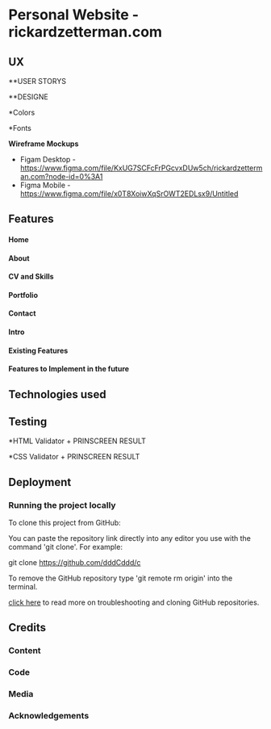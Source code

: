 # **Personal Website - rickardzetterman.com**



## **UX**

**USER STORYS

**DESIGNE 

*Colors

*Fonts 


**Wireframe Mockups**
* Figam Desktop - https://www.figma.com/file/KxUG7SCFcFrPGcvxDUw5ch/rickardzetterman.com?node-id=0%3A1
* Figma Mobile - https://www.figma.com/file/x0T8XoiwXqSrOWT2EDLsx9/Untitled


## **Features**


#### **Home**

#### **About**

#### **CV and Skills**

#### **Portfolio**

#### **Contact**

#### **Intro**

#### **Existing Features**

#### **Features to Implement in the future**


## **Technologies used**


## **Testing**

*HTML Validator + PRINSCREEN RESULT 

*CSS Validator + PRINSCREEN RESULT 


## **Deployment**


### **Running the project locally**

To clone this project from GitHub:

You can paste the repository link directly into any editor you use with the command 'git clone'. For example:

git clone https://github.com/dddCddd/c

To remove the GitHub repository type 'git remote rm origin' into the terminal.

[click here](https://docs.github.com/en/github/creating-cloning-and-archiving-repositories/cloning-a-repository) to read more on troubleshooting and cloning GitHub repositories.


## **Credits**

### **Content**

### **Code**

### **Media**

### **Acknowledgements**

